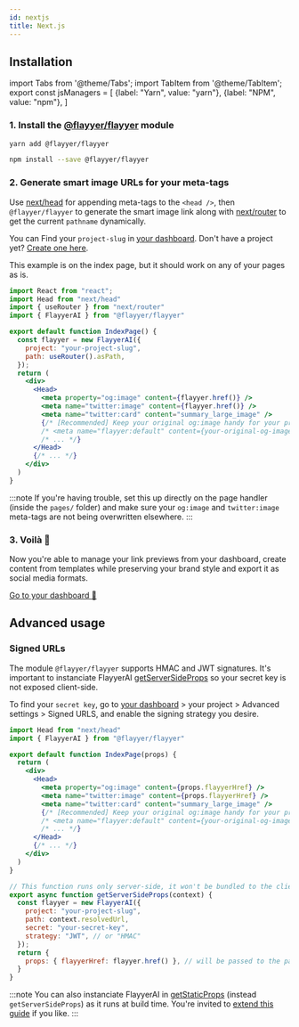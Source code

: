```yaml
---
id: nextjs
title: Next.js
---
```


<!-- TODO -->
<!-- > Repository: https://github.com/flayyer/integration-examples/tree/main/examples/next -->

## Installation

<!-- MDX variables -->
import Tabs from '@theme/Tabs';
import TabItem from '@theme/TabItem';
export const jsManagers = [
  {label: "Yarn", value: "yarn"},
  {label: "NPM", value: "npm"},
]

### 1. Install the [@flayyer/flayyer](./flayyer-js.md) module

<Tabs groupId="js-manager" defaultValue="yarn" values={jsManagers}>
<TabItem value="yarn">

```bash title="Terminal.app"
yarn add @flayyer/flayyer
```

</TabItem>

<TabItem value="npm">

```bash title="Terminal.app"
npm install --save @flayyer/flayyer
```

</TabItem>
</Tabs>

### 2. Generate smart image URLs for your meta-tags

Use [next/head](https://nextjs.org/docs/api-reference/next/head) for appending meta-tags to the `<head />`, then `@flayyer/flayyer` to generate the smart image link along with [next/router](https://nextjs.org/docs/api-reference/next/router) to get the current `pathname` dynamically.

You can Find your `project-slug` in [your dashboard](https://flayyer.com/dashboard/_/projects/_/integrate?ref=docs). Don't have a project yet? [Create one here](https://flayyer.com/get-started?ref=docs).

This example is on the index page, but it should work on any of your pages as is.

```jsx title="pages/index.js" {4,7-10,14-16,18}
import React from "react";
import Head from "next/head"
import { useRouter } from "next/router"
import { FlayyerAI } from "@flayyer/flayyer"

export default function IndexPage() {
  const flayyer = new FlayyerAI({
    project: "your-project-slug",
    path: useRouter().asPath,
  });
  return (
    <div>
      <Head>
        <meta property="og:image" content={flayyer.href()} />
        <meta name="twitter:image" content={flayyer.href()} />
        <meta name="twitter:card" content="summary_large_image" />
        {/* [Recommended] Keep your original og:image handy for your project */
        /* <meta name="flayyer:default" content={your-original-og-image} /> */
        /* ... */}
      </Head>
      {/* ... */}
    </div>
  )
}
```

:::note
If you're having trouble, set this up directly on the page handler (inside the `pages/` folder) and make sure your `og:image` and `twitter:image` meta-tags are not being overwritten elsewhere.
:::

### 3. Voilà 🎉

Now you're able to manage your link previews from your dashboard, create content from templates while preserving your brand style and export it as social media formats.

[Go to your dashboard 🚀](https://flayyer.com/dashboard/_/projects/_/)

## Advanced usage

### Signed URLs

The module `@flayyer/flayyer` supports HMAC and JWT signatures. It's important to instanciate FlayyerAI [getServerSideProps](https://nextjs.org/docs/basic-features/data-fetching#getserversideprops-server-side-rendering) so your secret key is not exposed client-side.

To find your `secret key`, go to [your dashboard](https://flayyer.com/dashboard/_/projects?ref=docs) > your project > Advanced settings > Signed URLS, and enable the signing strategy you desire.

```jsx title="pages/index.js" {4,8-9,21-31}
import Head from "next/head"
import { FlayyerAI } from "@flayyer/flayyer"

export default function IndexPage(props) {
  return (
    <div>
      <Head>
        <meta property="og:image" content={props.flayyerHref} />
        <meta name="twitter:image" content={props.flayyerHref} />
        <meta name="twitter:card" content="summary_large_image" />
        {/* [Recommended] Keep your original og:image handy for your project */
        /* <meta name="flayyer:default" content={your-original-og-image} /> */
        /* ... */}
      </Head>
      {/* ... */}
    </div>
  )
}

// This function runs only server-side, it won't be bundled to the client
export async function getServerSideProps(context) {
  const flayyer = new FlayyerAI({
    project: "your-project-slug",
    path: context.resolvedUrl,
    secret: "your-secret-key",
    strategy: "JWT", // or "HMAC"
  });
  return {
    props: { flayyerHref: flayyer.href() }, // will be passed to the page component as props
  }
}
```

:::note
You can also instanciate FlayyerAI in [getStaticProps](https://nextjs.org/docs/basic-features/data-fetching#getstaticprops-static-generation) (instead `getServerSideProps`) as it runs at build time. You're invited to [extend this guide](https://github.com/flayyer/flayyer-docs/edit/main/guides/javascript/nextjs.md) if you like.
:::
